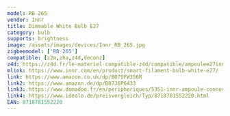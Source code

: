 ```yaml
---
model: RB 265
vendor: Innr
title: Dimmable White Bulb E27
category: bulb
supports: brightness
image: /assets/images/devices/Innr_RB_265.jpg
zigbeemodel: ['RB 265']
compatible: [z2m,zha,z4d,deconz]
z4d: https://z4d.fr/le-materiel-compatible-z4d/compatible/ampoulee27innrblanc
mlink: https://www.innr.com/en/product/smart-filament-bulb-white-e27/
link: https://www.amazon.co.uk/dp/B07SFW356R
link2: https://www.amazon.de/dp/B07J6P6433
link3: https://www.domadoo.fr/en/peripheriques/5351-innr-ampoule-connectee-type-e27-zigbee-30-pack-de-3-ampoules-blanc-chaud-2700k-8718781552244.html
link4: https://www.idealo.de/preisvergleich/Typ/8718781552220.html
EAN: 8718781552220
---
```

